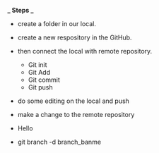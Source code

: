 **_ Steps _**

- create a folder in our local.
- create a new respository in the GitHub.
- then connect the local with remote repository.

  - Git init
  - Git Add
  - Git commit
  - Git push

- do some editing on the local and push
- make a change to the remote repository
- Hello
- git branch -d branch_banme
